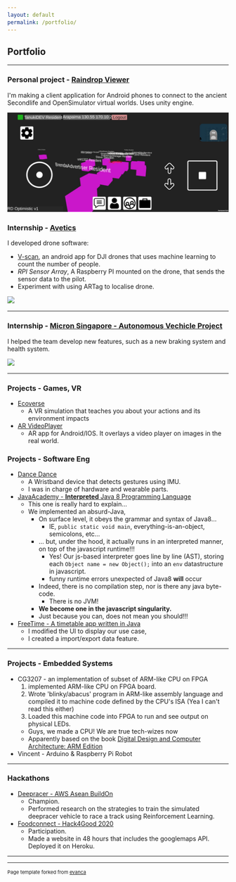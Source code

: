 ```yaml
---
layout: default
permalink: /portfolio/
---
```

## Portfolio

---

### Personal project - [Raindrop Viewer](https://github.com/RaindropViewer/RaindropViewer)

I'm making a client application for Android phones to connect to the ancient Secondlife and OpenSimulator virtual worlds. Uses unity engine.

<img src="https://raw.githubusercontent.com/RaindropViewer/RaindropViewer/main/docs/image/game.jpg">


### Internship - [Avetics](https://avetics.com)

I developed drone software: 

* [V-scan](https://play.google.com/store/apps/details?id=com.avetics.vscan), an android app for DJI drones that uses machine learning to count the number of people.
* _RPI Sensor Array_, A Raspberry PI mounted on the drone, that sends the sensor data to the pilot.
* Experiment with using ARTag to localise drone.

<img src="../images/vscan2.png?raw=true"/>

---
### Internship - [Micron Singapore - Autonomous Vechicle Project](https://in.micron.com/about/blog/2019/august/accelerating-intelligence-harnessing-singapore-strength)

I helped the team develop new features, such as a new braking system and health system. 

<img src="https://media-www.micron.com/-/media/client/global/images/blogs/featured-blog-post-images/2019/singapore.jpg?h=4000&la=en-IN&w=6000&rev=f19b8476807c416a9a2ad7b2f12d0980&hash=DEC4C39871489F7B14251AE8A16A675B"/>

---

### Projects - Games, VR
- [Ecoverse ](https://github.com/jessicax941/cs4240-project) 
    - A VR simulation that teaches you about your actions and its environment impacts
- [AR VideoPlayer ](https://github.com/alexiscatnip/cs4240_lab3/tree/master) 
    - AR app for Android/IOS. It overlays a video player on images in the real world.

### Projects - Software Eng
- [Dance Dance ](https://drive.google.com/file/d/17ecJp5Q0vSZ1ftSUzEVI7GfrJb4E2CSB/view?usp=sharing) 
    - A Wristband device that detects gestures using IMU.
    - I was in charge of hardware and wearable parts.
- [JavaAcademy - **Interpreted** Java 8 Programming Language](https://github.com/nus-cs4215/x-slang-t4-kyh-ac)
    - This one is really hard to explain...
    - We implemented an absurd-Java, 
      - On surface level, it obeys the grammar and syntax of Java8...
        - IE, `public static void main`, everything-is-an-object, semicolons, etc...
      -  ... but, under the hood, it actually runs in an interpreted manner, on top of the javascript runtime!!!
         -  Yes! Our js-based interpreter goes line by line (AST), storing each `Object name = new Object();` into an `env` datastructure in javascript.
         -  funny runtime errors unexpected of Java8 **will** occur
      -  Indeed, there is no compilation step, nor is there any java byte-code.
         -  There is no JVM!
      -  **We become one in the javascript singularity.**
      -  Just because you can, does not mean you should!!!
- [FreeTime - A timetable app written in Java](https://github.com/CS2113-AY1819S1-W13-1/main) 
    - I modified the UI to display our use case,
    - I created a import/export data feature.

---

### Projects - Embedded Systems

- CG3207 - an implementation of subset of ARM-like CPU on FPGA
    1. implemented ARM-like CPU on FPGA board. 
    2. Wrote 'blinky/abacus' program in ARM-like assembly language and compiled it to machine code defined by the CPU's ISA (Yea I can't read this either) 
    3. Loaded this machine code into FPGA to run and see output on physical LEDs.
    - Guys, we made a CPU! We are true tech-wizes now
    - Apparently based on the book [Digital Design and Computer Architecture: ARM Edition](https://dl.acm.org/doi/10.5555/2815529)
- Vincent - Arduino & Raspberry Pi Robot

---

### Hackathons

- [Deepracer - AWS Asean BuildOn](https://buildonasean.com/awsdeepracer/linkId=91225082/)
    - Champion.
    - Performed research on the strategies to train the simulated deepracer vehicle to race a track using Reinforcement Learning. 
- [Foodconnect - Hack4Good 2020](https://github.com/alexiscatnip/hackathon-starter)
    - Participation.
    - Made a website in 48 hours that includes the googlemaps API. Deployed it on Heroku. 

---



---
<p style="font-size:11px">Page template forked from <a href="https://github.com/evanca/quick-portfolio">evanca</a></p>
<!-- Remove above link if you don't want to attibute -->
